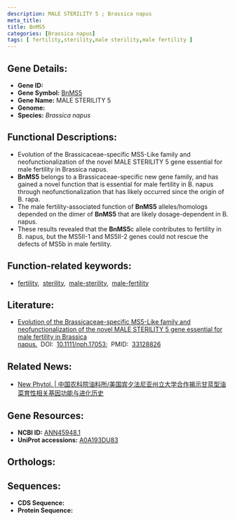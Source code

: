 ```yaml
---
description: MALE STERILITY 5 ; Brassica napus
meta_title:
title: BnMS5
categories: [Brassica napus]
tags: [ fertility,sterility,male sterility,male fertility ]
---
```


## Gene Details:
- **Gene ID:** []()
- **Gene Symbol:** <u>BnMS5</u>
- **Gene Name:** MALE STERILITY 5
- **Genome:** 
- **Species:** *Brassica napus*

## Functional Descriptions:
   - Evolution of the Brassicaceae-specific MS5-Like family and neofunctionalization of the novel MALE STERILITY 5 gene essential for male fertility in Brassica napus.
   - **BnMS5** belongs to a Brassicaceae-specific new gene family, and has gained a novel function that is essential for male fertility in B. napus through neofunctionalization that has likely occurred since the origin of B. rapa.
   - The male fertility-associated function of **BnMS5** alleles/homologs depended on the dimer of **BnMS5** that are likely dosage-dependent in B. napus.
   - These results revealed that the **BnMS5**c allele contributes to fertility in B. napus, but the MS5II-1 and MS5II-2 genes could not rescue the defects of MS5b in male fertility.

## Function-related keywords:
   - [fertility](/tags/fertility/),&nbsp;&nbsp;[sterility](/tags/sterility/),&nbsp;&nbsp;[male-sterility](/tags/male-sterility/),&nbsp;&nbsp;[male-fertility](/tags/male-fertility/)

## Literature:
   - [Evolution of the Brassicaceae-specific MS5-Like family and neofunctionalization of the novel MALE STERILITY 5 gene essential for male fertility in Brassica napus.](https://www.doi.org/10.1111/nph.17053)&nbsp;&nbsp;DOI:&nbsp;&nbsp;[10.1111/nph.17053](https://www.doi.org/10.1111/nph.17053);&nbsp;&nbsp;PMID:&nbsp;&nbsp;[33128826](https://pubmed.ncbi.nlm.nih.gov/33128826/)

## Related News:
   - [New Phytol. | 中国农科院油料所/美国宾夕法尼亚州立大学合作揭示甘蓝型油菜育性相关基因功能与进化历史](https://mp.weixin.qq.com/s?__biz=MzU3ODY3MDM0NA==&mid=2247500090&idx=2&sn=54d160cdd5fc05325dcc55c76efe6afe&chksm=fd735b5dca04d24bcd50cfc062eb515736934b3dc80932905f5387f1e807eeb5e94a0a6acafb&scene=27#wechat_redirect)

## Gene Resources:
- **NCBI ID:**  [ANN45948.1](https://www.ncbi.nlm.nih.gov/search/all/?term=ANN45948.1)
- **UniProt accessions:**  [A0A193DU83](https://www.uniprot.org/uniprotkb/A0A193DU83/entry)

## Orthologs:

## Sequences:
- **CDS Sequence:**
- **Protein Sequence:**
